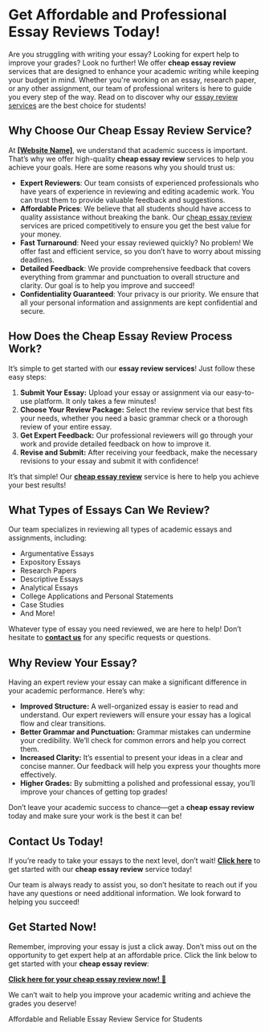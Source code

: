 <h1>Get Affordable and Professional Essay Reviews Today!</h1>

<p>Are you struggling with writing your essay? Looking for expert help to improve your grades? Look no further! We offer <strong>cheap essay review</strong> services that are designed to enhance your academic writing while keeping your budget in mind. Whether you're working on an essay, research paper, or any other assignment, our team of professional writers is here to guide you every step of the way. Read on to discover why our <a href="https://tinyurl.com/topessay?keyword=cheap+essay+review" target="_blank">essay review services</a> are the best choice for students!</p>

<h2>Why Choose Our <strong>Cheap Essay Review</strong> Service?</h2>

<p>At <a href="https://tinyurl.com/topessay?keyword=cheap+essay+review" target="_blank"><strong>[Website Name]</strong></a>, we understand that academic success is important. That’s why we offer high-quality <strong>cheap essay review</strong> services to help you achieve your goals. Here are some reasons why you should trust us:</p>

<ul>
    <li><strong>Expert Reviewers</strong>: Our team consists of experienced professionals who have years of experience in reviewing and editing academic work. You can trust them to provide valuable feedback and suggestions.</li>
    <li><strong>Affordable Prices</strong>: We believe that all students should have access to quality assistance without breaking the bank. Our <a href="https://tinyurl.com/topessay?keyword=cheap+essay+review" target="_blank">cheap essay review</a> services are priced competitively to ensure you get the best value for your money.</li>
    <li><strong>Fast Turnaround</strong>: Need your essay reviewed quickly? No problem! We offer fast and efficient service, so you don’t have to worry about missing deadlines.</li>
    <li><strong>Detailed Feedback</strong>: We provide comprehensive feedback that covers everything from grammar and punctuation to overall structure and clarity. Our goal is to help you improve and succeed!</li>
    <li><strong>Confidentiality Guaranteed</strong>: Your privacy is our priority. We ensure that all your personal information and assignments are kept confidential and secure.</li>
</ul>

<h2>How Does the <strong>Cheap Essay Review</strong> Process Work?</h2>

<p>It’s simple to get started with our <strong>essay review services</strong>! Just follow these easy steps:</p>

<ol>
    <li><strong>Submit Your Essay:</strong> Upload your essay or assignment via our easy-to-use platform. It only takes a few minutes!</li>
    <li><strong>Choose Your Review Package:</strong> Select the review service that best fits your needs, whether you need a basic grammar check or a thorough review of your entire essay.</li>
    <li><strong>Get Expert Feedback:</strong> Our professional reviewers will go through your work and provide detailed feedback on how to improve it.</li>
    <li><strong>Revise and Submit:</strong> After receiving your feedback, make the necessary revisions to your essay and submit it with confidence!</li>
</ol>

<p>It’s that simple! Our <a href="https://tinyurl.com/topessay?keyword=cheap+essay+review" target="_blank"><strong>cheap essay review</strong></a> service is here to help you achieve your best results!</p>

<h2>What Types of Essays Can We Review?</h2>

<p>Our team specializes in reviewing all types of academic essays and assignments, including:</p>

<ul>
    <li>Argumentative Essays</li>
    <li>Expository Essays</li>
    <li>Research Papers</li>
    <li>Descriptive Essays</li>
    <li>Analytical Essays</li>
    <li>College Applications and Personal Statements</li>
    <li>Case Studies</li>
    <li>And More!</li>
</ul>

<p>Whatever type of essay you need reviewed, we are here to help! Don’t hesitate to <a href="https://tinyurl.com/topessay?keyword=cheap+essay+review" target="_blank"><strong>contact us</strong></a> for any specific requests or questions.</p>

<h2>Why Review Your Essay?</h2>

<p>Having an expert review your essay can make a significant difference in your academic performance. Here’s why:</p>

<ul>
    <li><strong>Improved Structure:</strong> A well-organized essay is easier to read and understand. Our expert reviewers will ensure your essay has a logical flow and clear transitions.</li>
    <li><strong>Better Grammar and Punctuation:</strong> Grammar mistakes can undermine your credibility. We’ll check for common errors and help you correct them.</li>
    <li><strong>Increased Clarity:</strong> It’s essential to present your ideas in a clear and concise manner. Our feedback will help you express your thoughts more effectively.</li>
    <li><strong>Higher Grades:</strong> By submitting a polished and professional essay, you’ll improve your chances of getting top grades!</li>
</ul>

<p>Don’t leave your academic success to chance—get a <strong>cheap essay review</strong> today and make sure your work is the best it can be!</p>

<h2>Contact Us Today!</h2>

<p>If you’re ready to take your essays to the next level, don’t wait! <a href="https://tinyurl.com/topessay?keyword=cheap+essay+review" target="_blank"><strong>Click here</strong></a> to get started with our <strong>cheap essay review</strong> service today!</p>

<p>Our team is always ready to assist you, so don’t hesitate to reach out if you have any questions or need additional information. We look forward to helping you succeed!</p>

<h2>Get Started Now!</h2>

<p>Remember, improving your essay is just a click away. Don’t miss out on the opportunity to get expert help at an affordable price. Click the link below to get started with your <strong>cheap essay review</strong>:</p>

<p><a href="https://tinyurl.com/topessay?keyword=cheap+essay+review" target="_blank"><strong>Click here for your cheap essay review now!</strong> 🚀</a></p>

<p>We can’t wait to help you improve your academic writing and achieve the grades you deserve!</p>
Affordable and Reliable Essay Review Service for Students
